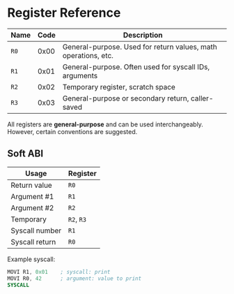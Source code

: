 # Register Reference

| Name | Code | Description                                                    |
|------|------|----------------------------------------------------------------|
| `R0` | 0x00 | General-purpose. Used for return values, math operations, etc. |
| `R1` | 0x01 | General-purpose. Often used for syscall IDs, arguments         |
| `R2` | 0x02 | Temporary register, scratch space                              |
| `R3` | 0x03 | General-purpose or secondary return, caller-saved              |

All registers are **general-purpose** and can be used interchangeably. However, certain conventions are suggested.

## Soft ABI

| Usage          | Register   |
|----------------|------------|
| Return value   | `R0`       |
| Argument #1    | `R1`       |
| Argument #2    | `R2`       |
| Temporary      | `R2`, `R3` |
| Syscall number | `R1`       |
| Syscall return | `R0`       |

Example syscall:

```asm
MOVI R1, 0x01    ; syscall: print
MOVI R0, 42      ; argument: value to print
SYSCALL
```
